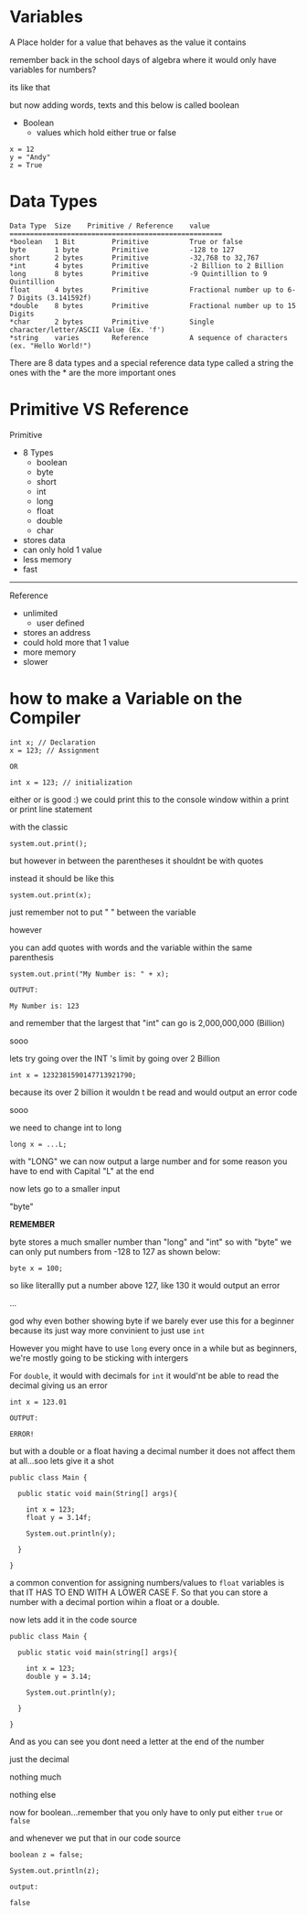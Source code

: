 # Variables
A Place holder for a value that behaves as the value it contains

remember back in the school days of algebra where it would only have variables for numbers? 

its like that

but 
now adding words, texts and this below is called boolean
- Boolean
  - values which hold either true or false
```
x = 12
y = "Andy"
z = True
```

 # Data Types
 ```
Data Type  Size    Primitive / Reference    value
====================================================
*boolean   1 Bit         Primitive          True or false
byte       1 byte        Primitive          -128 to 127
short      2 bytes       Primitive          -32,768 to 32,767
*int       4 bytes       Primitive          -2 Billion to 2 Billion
long       8 bytes       Primitive          -9 Quintillion to 9 Quintillion
float      4 bytes       Primitive          Fractional number up to 6-7 Digits (3.141592f)
*double    8 bytes       Primitive          Fractional number up to 15 Digits
*char      2 bytes       Primitive          Single character/letter/ASCII Value (Ex. 'f')
*string    varies        Reference          A sequence of characters (ex. "Hello World!")
```
 There are 8 data types and a special reference data type called a string 
 the ones with the * are the more important ones

# Primitive VS Reference
Primitive
- 8 Types
  - boolean
  - byte
  - short
  - int
  - long
  - float
  - double
  - char
- stores data
- can only hold 1 value
- less memory
- fast
-------------
Reference
- unlimited
  - user defined
- stores an address
- could hold more that 1 value
- more memory
- slower

# how to make a Variable on the Compiler
```
int x; // Declaration
x = 123; // Assignment

OR

int x = 123; // initialization
```
either or is good :)
we could print this to the console window within a print or print line statement

with the classic
```
system.out.print();
```
but however in between the parentheses it shouldnt be with quotes 

instead it should be like this
```
system.out.print(x);
```
just remember not to put " " between the variable

however

you can add quotes with words and the variable within the same parenthesis
```
system.out.print("My Number is: " + x);

OUTPUT:

My Number is: 123

```
and remember that the largest that "int" can go is 2,000,000,000 (Billion) 

sooo

lets try going over the INT 's limit by going over 2 Billion
```
int x = 1232381590147713921790;
```
because its over 2 billion it wouldn t be read and would output an error code

sooo

we need to change int to long
```
long x = ...L;
```
with "LONG" we can now output a large number and for some reason you have to end with Capital "L" at the end

now lets go to a smaller input

"byte"

**REMEMBER**

byte stores a much smaller number than "long" and "int" so with "byte" we can only put numbers from -128 to 127 as shown below: 
```
byte x = 100;
```
so like literallly put a number above 127, like 130 it would output an error

...

god why even bother showing byte if we barely ever use this for a beginner because its just way more convinient to just use ```int``` 

However you might have to use ```long``` every once in a while but as beginners, we're mostly going to be sticking with intergers 

For ```double```, it would with decimals for ```int``` it would'nt be able to read the decimal giving us an error

```
int x = 123.01

OUTPUT:

ERROR!
```
but with a double or a float having a decimal number it does not affect them at all...soo lets give it a shot

```
public class Main {

  public static void main(String[] args){

    int x = 123;
    float y = 3.14f;

    System.out.println(y);

  }

}
```
a common convention for assigning numbers/values to ```float``` variables is that IT HAS TO END WITH A LOWER CASE F. So that you can store a number with a decimal portion wihin a float or a double.

now lets add it in the code source

```
public class Main {

  public static void main(string[] args){

    int x = 123;
    double y = 3.14;

    System.out.println(y);

  }

}
```
And as you can see you dont need a letter at the end of the number

just the decimal

nothing much

nothing else

now for boolean...remember that you only have to only put either ```true``` or ```false```

and whenever we put that in our code source
```
boolean z = false;

System.out.println(z);

output:

false

```

